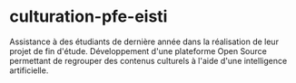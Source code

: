 # culturation-pfe-eisti

Assistance à des étudiants de dernière année dans la réalisation de leur projet de fin d'étude. Développement d'une plateforme Open Source permettant de regrouper des contenus culturels à l'aide d'une intelligence artificielle.